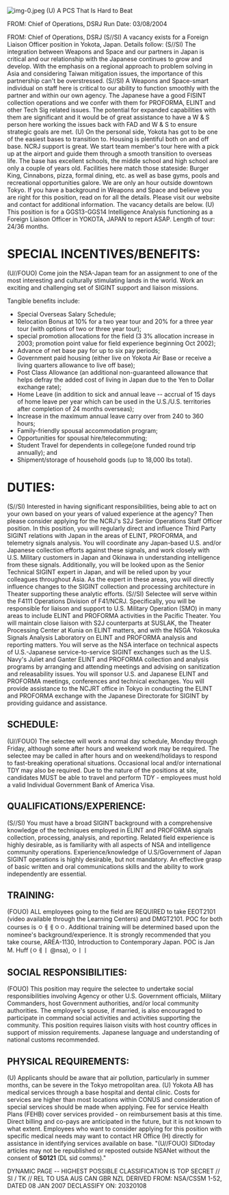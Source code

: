 ![img-0.jpeg](img-0.jpeg)
(U) A PCS That Is Hard to Beat

FROM:
Chief of Operations, DSRJ
Run Date: 03/08/2004

FROM:
Chief of Operations, DSRJ
(S//SI) A vacancy exists for a Foreign Liaison Officer position in Yokota, Japan. Details follow:
(S//SI) The integration between Weapons and Space and our partners in Japan is critical and our relationship with the Japanese continues to grow and develop. With the emphasis on a regional approach to problem solving in Asia and considering Taiwan mitigation issues, the importance of this partnership can't be overstressed.
(S//SI) A Weapons and Space-smart individual on staff here is critical to our ability to function smoothly with the partner and within our own agency. The Japanese have a good FISINT collection operations and we confer with them for PROFORMA, ELINT and other Tech Sig related issues. The potential for expanded capabilities with them are significant and it would be of great assistance to have a W \& S person here working the issues back with FAD and W \& S to ensure strategic goals are met.
(U) On the personal side, Yokota has got to be one of the easiest bases to transition to. Housing is plentiful both on and off base. NCRJ support is great. We start team member's tour here with a pick up at the airport and guide them through a smooth transition to overseas life. The base has excellent schools, the middle school and high school are only a couple of years old. Facilities here match those stateside: Burger King, Cinnabons, pizza, formal dining, etc. as well as base gyms, pools and recreational opportunities galore. We are only an hour outside downtown Tokyo. If you have a background in Weapons and Space and believe you are right for this position, read on for all the details. Please visit our website and contact
for additional information. The vacancy details are below.
(U) This position is for a GGS13-GGS14 Intelligence Analysis functioning as a Foreign Liaison Officer in YOKOTA, JAPAN to report ASAP. Length of tour: 24/36 months.

# SPECIAL INCENTIVES/BENEFITS: 

(U//FOUO) Come join the NSA-Japan team for an assignment to one of the most interesting and culturally stimulating lands in the world. Work an exciting and challenging set of SIGINT support and liaison missions.

Tangible benefits include:

- Special Overseas Salary Schedule;
- Relocation Bonus at $10 \%$ for a two year tour and $20 \%$ for a three year tour (with options of two or three year tour);
- special promotion allocations for the field (3 3\% allocation increase in 2003; promotion point value for field experience beginning Oct 2002);
- Advance of net base pay for up to six pay periods;
- Government paid housing (either live on Yokota Air Base or receive a living quarters allowance to live off base);
- Post Class Allowance (an additional non-guaranteed allowance that helps defray the added cost of living in Japan due to the Yen to Dollar exchange rate);
- Home Leave (in addition to sick and annual leave -- accrual of 15 days of home leave per year which can be used in the U.S./U.S. territories after completion of 24 months overseas);
- Increase in the maximum annual leave carry over from 240 to 360 hours;
- Family-friendly spousal accommodation program;
- Opportunities for spousal hire/telecommuting;
- Student Travel for dependents in college(one funded round trip annually); and
- Shipment/storage of household goods (up to 18,000 lbs total).


# DUTIES: 

(S//SI) Interested in having significant responsibilities, being able to act on your own based on your years of valued experience at the agency? Then please consider applying for the NCRJ's S2J Senior Operations Staff Officer position. In this position, you will regularly direct and influence Third Party SIGINT relations with Japan in the areas of ELINT, PROFORMA, and telemetry signals analysis. You will coordinate any Japan-based U.S. and/or Japanese collection efforts against these signals, and work closely with U.S. Military customers in Japan and Okinawa in understanding intelligence from these signals. Additionally, you will be looked upon as the Senior Technical SIGINT expert in Japan, and will be relied upon by your colleagues throughout Asia. As the expert in these areas, you will directly influence changes to the SIGINT collection and processing architecture in Theater supporting these analytic efforts.
(S//SI) Selectee will serve within the F4111 Operations Division of F41/NCRJ. Specifically, you will be responsible for liaison and support to U.S. Military Operation (SMO) in many areas to include ELINT and PROFORMA activities in the Pacific Theater. You will maintain close liaison with S2J counterparts at SUSLAK, the Theater Processing Center at Kunia on ELINT matters, and with the NSGA Yokosuka Signals Analysis Laboratory on ELINT and PROFORMA analysis and reporting matters. You will serve as the NSA interface on technical aspects of U.S.-Japanese service-to-service SIGINT exchanges such as the U.S. Navy's Juliet and Ganter ELINT and PROFORMA collection and analysis programs by arranging and attending meetings and advising on sanitization and releasability issues. You will sponsor U.S. and Japanese ELINT and PROFORMA meetings, conferences and technical exchanges. You will provide assistance to the NCJRT office in Tokyo in conducting the ELINT and PROFORMA exchange with the Japanese Directorate for SIGINT by providing guidance and assistance.

## SCHEDULE:

(U//FOUO) The selectee will work a normal day schedule, Monday through Friday, although some after hours and weekend work may be required. The selectee may be called in after hours and on weekend/holidays to respond to fast-breaking operational situations. Occasional local and/or international TDY may also be required. Due to the nature of the positions at site, candidates MUST be able to travel and perform TDY - employees must hold a valid Individual Government Bank of America Visa.

## QUALIFICATIONS/EXPERIENCE:

(S//SI) You must have a broad SIGINT background with a comprehensive knowledge of the techniques employed in ELINT and PROFORMA signals collection, processing, analysis, and reporting. Related field experience is highly desirable, as is familiarity with all aspects of NSA and intelligence community operations. Experience/knowledge of U.S/Government of Japan SIGINT operations is highly desirable, but not mandatory. An effective grasp of basic written and oral communications skills and the ability to work independently are essential.

## TRAINING:

(FOUO) ALL employees going to the field are REQUIRED to take EEOT2101 (video available through the Learning Centers) and DMGT2101. POC for both courses is ㅇㅔㅔㅇㅇ. Additional training will be determined based upon the nominee's background/experience. It is strongly recommended that you take course, AREA-1130, Introduction to Contemporary Japan. POC is Jan M. Huff (ㅇㅔㅣ @nsa), ㅇㅣㅣ

## SOCIAL RESPONSIBILITIES:

(FOUO) This position may require the selectee to undertake social responsibilities involving Agency or other U.S. Government officials, Military Commanders, host Government authorities, and/or local community authorities. The employee's spouse, if married, is also encouraged to participate in command social activities and activities supporting the community. This position requires liaison visits with host country offices in support of mission requirements. Japanese language and understanding of national customs recommended.

## PHYSICAL REQUIREMENTS:

(U) Applicants should be aware that air pollution, particularly in summer months, can be severe in the Tokyo metropolitan area.
(U) Yokota AB has medical services through a base hospital and dental clinic. Costs for services are higher than most locations within CONUS and consideration of special services should be made when applying. Fee for service Health Plans (FEHB) cover services provided - on reimbursement basis at this time. Direct billing and co-pays are anticipated in the future, but it is not known to what extent. Employees who want to consider applying for this position with specific medical needs may want to contact HR Office (H) directly for assistance in identifying services available on base.
"(U//FOUO) SIDtoday articles may not be republished or reposted outside NSANet without the consent of $\mathbf{S 0 1 2 1}$ (DL sid comms)."

DYNAMIC PAGE -- HIGHEST POSSIBLE CLASSIFICATION IS TOP SECRET // SI / TK // REL TO USA AUS CAN GBR NZL DERIVED FROM: NSA/CSSM 1-52, DATED 08 JAN 2007 DECLASSIFY ON: 20320108
